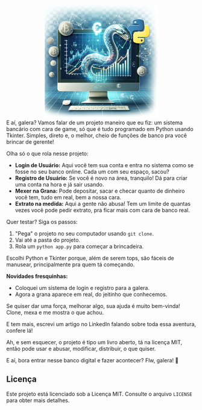 <div align="center">
<img src="/assets/python.png" width="300" alt="Capa Python e Computador">
</div>
E aí, galera? Vamos falar de um projeto maneiro que eu fiz: um sistema bancário com cara de game, só que é tudo programado em Python usando Tkinter. Simples, direto e, o melhor, cheio de funções de banco pra você brincar de gerente!

Olha só o que rola nesse projeto:

- **Login de Usuário:** Aqui você tem sua conta e entra no sistema como se fosse no seu banco online. Cada um com seu espaço, sacou?
- **Registro de Usuário:** Se você é novo na área, tranquilo! Dá para criar uma conta na hora e já sair usando.
- **Mexer na Grana:** Pode depositar, sacar e checar quanto de dinheiro você tem, tudo em real, bem a nossa cara.
- **Extrato na medida:** Aqui a gente não abusa! Tem um limite de quantas vezes você pode pedir extrato, pra ficar mais com cara de banco real.

Quer testar? Siga os passos:

1. "Pega" o projeto no seu computador usando `git clone`.
2. Vai até a pasta do projeto.
3. Rola um `python app.py` para começar a brincadeira.

Escolhi Python e Tkinter porque, além de serem tops, são fáceis de manusear, principalmente pra quem tá começando.

**Novidades fresquinhas:**
- Coloquei um sistema de login e registro para a galera.
- Agora a grana aparece em real, do jeitinho que conhecemos.

Se quiser dar uma força, melhorar algo, sua ajuda é muito bem-vinda! Clone, mexa e me mostra o que achou.

E tem mais, escrevi um artigo no LinkedIn falando sobre toda essa aventura, confere lá!

Ah, e sem esquecer, o projeto é tipo um livro aberto, tá na licença MIT, então pode usar e abusar, modificar, distribuir, o que quiser.

E aí, bora entrar nesse banco digital e fazer acontecer? Flw, galera! 🚀

## Licença

Este projeto está licenciado sob a Licença MIT. Consulte o arquivo `LICENSE` para obter mais detalhes.
